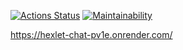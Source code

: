 [![Actions Status](https://github.com/Idealistnik/frontend-project-12/actions/workflows/hexlet-check.yml/badge.svg)](https://github.com/Idealistnik/frontend-project-12/actions)
[![Maintainability](https://api.codeclimate.com/v1/badges/722498165dd5494cf8d6/maintainability)](https://codeclimate.com/github/Idealistnik/frontend-project-12/maintainability)


https://hexlet-chat-pv1e.onrender.com/
